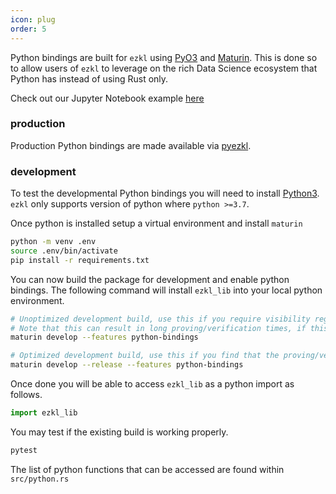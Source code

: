 ```yaml
---
icon: plug
order: 5
---
```


Python bindings are built for `ezkl` using [PyO3](https://pyo3.rs) and [Maturin](https://github.com/PyO3/maturin). This is done so to allow users of `ezkl` to leverage on the rich Data Science ecosystem that Python has instead of using Rust only.

Check out our Jupyter Notebook example [here](https://github.com/zkonduit/ezkl/blob/main/examples/notebook/ezkl_demo.ipynb)

### production
Production Python bindings are made available via [pyezkl](https://github.com/zkonduit/pyezkl).


### development
To test the developmental Python bindings you will need to install [Python3](https://realpython.com/installing-python/). `ezkl` only supports version of python where `python >=3.7`.

Once python is installed setup a virtual environment and install `maturin`
```bash
python -m venv .env
source .env/bin/activate
pip install -r requirements.txt
```

You can now build the package for development and enable python bindings. The following command will install `ezkl_lib` into your local python environment.
```bash
# Unoptimized development build, use this if you require visibility regarding Rust errors
# Note that this can result in long proving/verification times, if this is a problem use the optimized development build below
maturin develop --features python-bindings

# Optimized development build, use this if you find that the proving/verification times become long
maturin develop --release --features python-bindings
```

Once done you will be able to access `ezkl_lib` as a python import as follows.
```python
import ezkl_lib
```

You may test if the existing build is working properly.
```bash
pytest
```

The list of python functions that can be accessed are found within `src/python.rs`

